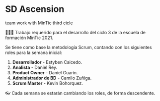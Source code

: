 # SD Ascension
team work with MinTic third cicle

👨🏽‍💻 Trabajo requerido para el desarrollo del ciclo 3 de la escuela de formación MinTic 2021.

Se tiene como base la metodología Scrum, contando con los siguientes roles para la semana inicial:
  1. **Desarrollador** - Estyben Caicedo.
  2. **Analista** - Daniel Rey.
  3. **Product Owner** - Daniel Guarín.
  4. **Administrador de BD** - Camilo Zuñiga.
  5. **Scrum Master** - Kevin Bohorquez.

👓 Cada semana se estarán cambiando los roles, de forma descendente.
